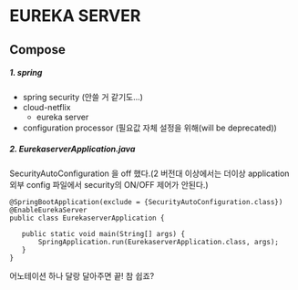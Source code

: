 EUREKA SERVER
=============

Compose
-------------

##### 1. spring
* spring security (안쓸 거 같기도...)
* cloud-netflix
  * eureka server
* configuration processor (필요값 자체 설정을 위해(will be deprecated))

##### 2. EurekaserverApplication.java
SecurityAutoConfiguration 을 off 했다.(2 버전대 이상에서는 더이상 application 외부 config 파일에서 security의 ON/OFF 제어가 안된다.)
<pre><code>@SpringBootApplication(exclude = {SecurityAutoConfiguration.class})
@EnableEurekaServer
public class EurekaserverApplication {

   public static void main(String[] args) {
       SpringApplication.run(EurekaserverApplication.class, args);
   }
}
</code></pre>

어노테이션 하나 달랑 달아주면 끝! 참 쉽죠?